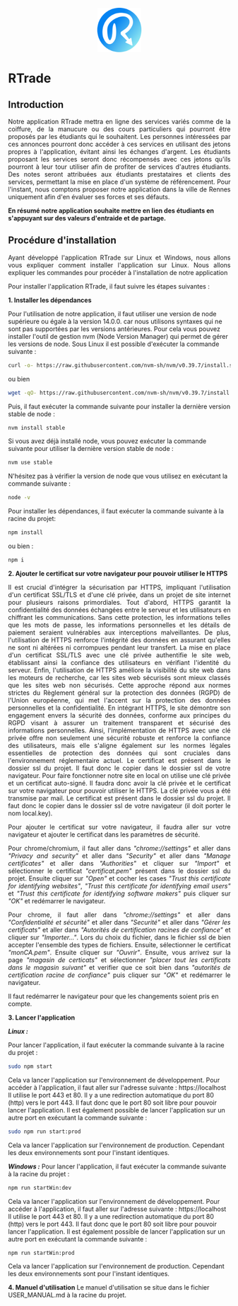 <p align="center">
    <img src="https://github.com/godouxx/R_Trade/blob/demo/public/images/Rtradelogo.png" width="100">
</p>

# RTrade

## Introduction

<p align="justify">
  Notre application RTrade mettra en ligne des services variés comme de la coiffure, de la manucure ou des cours particuliers qui pourront être proposés par les étudiants qui le souhaitent. Les personnes intéressées par ces annonces pourront donc accéder à ces services en utilisant des jetons propres à l'application, évitant ainsi les échanges d'argent. Les étudiants proposant les services seront donc récompensés avec ces jetons qu'ils pourront à leur tour utiliser afin de profiter de services d'autres étudiants. Des notes seront attribuées aux étudiants prestataires et clients des services, permettant la mise en place d'un système de référencement. Pour l'instant, nous comptons proposer notre application dans la ville de Rennes uniquement afin d'en évaluer ses forces et ses défauts.
</p>

  **En résumé notre application souhaite mettre en lien des étudiants en s'appuyant sur des valeurs d'entraide et de partage.**
  
## Procédure d'installation
<p align="justify">
Ayant développé l'application RTrade sur Linux et Windows, nous allons vous expliquer comment installer l'application sur Linux. Nous allons expliquer les commandes pour procéder à l'installation de notre application
</p>

Pour installer l'application RTrade, il faut suivre les étapes suivantes :

**1. Installer les dépendances**

Pour l'utilisation de notre application, il faut utiliser une version de node supérieure ou égale à la version 14.0.0. car nous utilisons syntaxes qui ne sont pas supportées par les versions antérieures. 
Pour cela vous pouvez installer l'outil de gestion nvm (Node Version Manager) qui permet de gérer les versions de node. Sous Linux il est possible d'exécuter la commande suivante :
```bash
curl -o- https://raw.githubusercontent.com/nvm-sh/nvm/v0.39.7/install.sh | bash
```
ou bien 
```bash
wget -qO- https://raw.githubusercontent.com/nvm-sh/nvm/v0.39.7/install.sh | bash
```
Puis, il faut exécuter la commande suivante pour installer la dernière version stable de node :
```bash
nvm install stable

```
Si vous avez déjà installé node, vous pouvez exécuter la commande suivante pour utiliser la dernière version stable de node :
```bash
nvm use stable
```
N'hésitez pas à vérifier la version de node que vous utilisez en exécutant la commande suivante :
```bash
node -v
```

Pour installer les dépendances, il faut exécuter la commande suivante à la racine du projet:
```bash
npm install
```
ou bien :
```bash
npm i
```
**2. Ajouter le certificat sur votre navigateur pour pouvoir utiliser le HTTPS**
<p align="justify">
Il est crucial d'intégrer la sécurisation par HTTPS, impliquant l'utilisation d'un certificat SSL/TLS et d'une clé privée, dans un projet de site internet pour plusieurs raisons primordiales. Tout d'abord, HTTPS garantit la confidentialité des données échangées entre le serveur et les utilisateurs en chiffrant les communications. Sans cette protection, les informations telles que les mots de passe, les informations personnelles et les détails de paiement seraient vulnérables aux interceptions malveillantes. De plus, l'utilisation de HTTPS renforce l'intégrité des données en assurant qu'elles ne sont ni altérées ni corrompues pendant leur transfert. La mise en place d'un certificat SSL/TLS avec une clé privée authentifie le site web, établissant ainsi la confiance des utilisateurs en vérifiant l'identité du serveur. Enfin, l'utilisation de HTTPS améliore la visibilité du site web dans les moteurs de recherche, car les sites web sécurisés sont mieux classés que les sites web non sécurisés.
Cette approche répond aux normes strictes du Règlement général sur la protection des données (RGPD) de l'Union européenne, qui met l'accent sur la protection des données personnelles et la confidentialité. En intégrant HTTPS, le site démontre son engagement envers la sécurité des données, conforme aux principes du RGPD visant à assurer un traitement transparent et sécurisé des informations personnelles. Ainsi, l'implémentation de HTTPS avec une clé privée offre non seulement une sécurité robuste et renforce la confiance des utilisateurs, mais elle s'aligne également sur les normes légales essentielles de protection des données qui sont cruciales dans l'environnement réglementaire actuel.
Le certificat est présent dans le dossier ssl du projet. Il faut donc le copier dans le dossier ssl de votre navigateur.
Pour faire fonctionner notre site en local on utilise une clé privée et un certificat auto-signé. Il faudra donc avoir la clé privée et le certificat sur votre navigateur pour pouvoir utiliser le HTTPS. La clé privée vous a été transmise par mail. Le certificat est présent dans le dossier ssl du projet. Il faut donc le copier dans le dossier ssl de votre navigateur (il doit porter le nom local.key).
</p>
<p align="justify">
Pour ajouter le certificat sur votre navigateur, il faudra aller sur votre navigateur et ajouter le certificat dans les paramètres de sécurité.
</p>
<p align="justify">
Pour chrome/chromium, il faut aller dans <i>"chrome://settings"</i> et aller dans <i>"Privacy and security"</i> et aller dans <i>"Security"</i> et aller dans <i>"Manage certificates"</i> et aller dans <i>"Authorities"</i> et cliquer sur <i>"Import"</i> et sélectionner le certificat <i>"certificat.pem"</i> présent dans le dossier ssl du projet. Ensuite cliquer sur <i>"Open"</i> et cocher les cases <i>"Trust this certificate for identifying websites"</i>, <i>"Trust this certificate for identifying email users"</i> et <i>"Trust this certificate for identifying software makers"</i> puis cliquer sur <i>"OK"</i> et redémarrer le navigateur.
</p>

<p align="justify">
Pour chrome, il faut aller dans <i>"chrome://settings"</i> et aller dans <i>"Confidentialité et sécurité"</i> et aller dans <i>"Securité"</i> et aller dans <i>"Gérer les certificats"</i> et aller dans <i>"Autorités de certification racines de confiance"</i> et cliquer sur <i>"Importer..."</i>. Lors du choix du fichier, dans le fichier ssl de bien accepter l'ensemble des types de fichiers. Ensuite, sélectionner le certificat <i>"monCA.pem"</i>. Ensuite cliquer sur <i>"Ouvrir"</i>. Ensuite, vous arrivez sur la page <i>"magasin de certicats"</i> et sélectionner <i>"placer tout les certificats dans le magasin suivant"</i> et verifier que ce soit bien dans <i>"autorités de certification racine de confiance"</i>  puis cliquer sur <i>"OK"</i> et redémarrer le navigateur.
</p>

Il faut redémarrer le navigateur pour que les changements soient pris en compte.

**3. Lancer l'application**

***Linux :***

Pour lancer l'application, il faut exécuter la commande suivante à la racine du projet :
```bash
sudo npm start
```
Cela va lancer l'application sur l'environnement de développement. Pour accéder à l'application, il faut aller sur l'adresse suivante : https://localhost
Il utilise le port 443 et 80. Il y a une redirection automatique du port 80 (http) vers le port 443. Il faut donc que le port 80 soit libre pour pouvoir lancer l'application.
Il est également possible de lancer l'application sur un autre port en exécutant la commande suivante :
```bash
sudo npm run start:prod
```
Cela va lancer l'application sur l'environnement de production. Cependant les deux environnements sont pour l'instant identiques.

***Windows :***
Pour lancer l'application, il faut exécuter la commande suivante à la racine du projet :
```bash
npm run startWin:dev
```
Cela va lancer l'application sur l'environnement de développement. Pour accéder à l'application, il faut aller sur l'adresse suivante : https://localhost
Il utilise le port 443 et 80. Il y a une redirection automatique du port 80 (http) vers le port 443. Il faut donc que le port 80 soit libre pour pouvoir lancer l'application.
Il est également possible de lancer l'application sur un autre port en exécutant la commande suivante :
```bash
npm run startWin:prod
```
Cela va lancer l'application sur l'environnement de production. Cependant les deux environnements sont pour l'instant identiques.

**4. Manuel d'utilisation**
Le manuel d'utilisation se situe dans le fichier USER_MANUAL.md à la racine du projet.